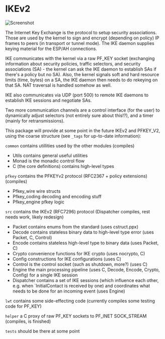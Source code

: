 IKEv2
=====

![Screenshot](http://berlin.ccc.de/~hannes/ike0.png)

The Internet Key Exchange is the protocol to setup security associations.  Those
are used by the kernel to sign and encrypt (depending on policy) IP frames to
peers (in transport or tunnel mode).  The IKE daemon supplies keying material
for the ESP/AH connections.

IKE communicates with the kernel via a raw PF_KEY socket (exchanging information
about security policies, traffic selectors, and security associations (SA) - the
kernel can ask the IKE daemon to establish SAs if there's a policy but no SA).
Also, the kernel signals soft and hard resource limits (time, bytes) on a SA,
the IKE daemon then needs to do rekeying on that SA.  NAT traversal is handled
somehow as well.

IKE also communicates via UDP (port 500) to remote IKE daemons to establish IKE
sessions and negotiate SAs.

Two more communication channels are a control interface (for the user) to
dynamically adjust selectors (not entirely sure about this!?), and a timer
(mainly for retransmissions).


This package will provide at some point in the future IKEv2 and PFKEY_V2, using
the coarse structure (see `_tags` for up-to-date information):

`common` contains utillities used by the other modules (compiles)
 - Utils contains general useful utilities
 - Monad is the monadic control flow
 - C (the core definitions) contains high-level types

`pfkey` contains the PFKEYv2 protocol (RFC2367 + policy extensions) (compiles)
 - Pfkey_wire wire structs
 - Pfkey_coding decoding and encoding stuff
 - Pfkey_engine pfkey logic

`src` contains the IKEv2 (RFC7296) protocol (Dispatcher compiles, rest needs work, likely redesign)
 - Packet contains enums from the standard (uses cstruct.ppx)
 - Decode contains stateless binary data to high-level type error (uses Packet, C, Control)
 - Encode contains stateless high-level type to binary data (uses Packet, C)
 - Crypto convenience functions for IKE crypto (uses nocrypto, C)
 - Config constructions for IKE configurations (uses C)
 - Control is the control socket (such as shutdown, more?) (uses C)
 - Engine the main processing pipeline (uses C, Decode, Encode, Crypto, Config) for a single IKE session
 - Dispatcher contains a set of IKE sessions (which influence each other, e.g. when `InitialContact is received by one) and coordinates what needs to be done for an incoming event (uses Engine)

`lwt` contains some side-effecting code (currently compiles some testing code for PF_KEY)

`helper` a C proxy of raw PF_KEY sockets to PF_INET SOCK_STREAM (compiles, is finished)

`tests` should be there at some point
